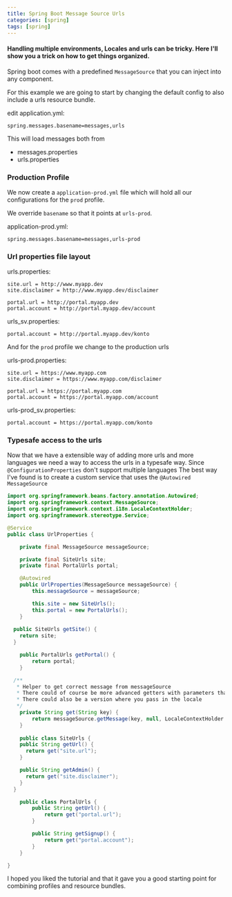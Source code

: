 ```yaml
---
title: Spring Boot Message Source Urls
categories: [spring]
tags: [spring]
---
```


#### Handling multiple environments, Locales and urls can be tricky. Here I'll show you a trick on how to get things organized.

Spring boot comes with a predefined `MessageSource` that you can inject into any component.

For this example we are going to start by changing the default config to also include a urls resource bundle.

edit application.yml: 
```
spring.messages.basename=messages,urls
```

This will load messages both from

* messages.properties
* urls.properties

### Production Profile
We now create a `application-prod.yml` file which will hold all our configurations for the `prod` profile.

We override `basename` so that it points at `urls-prod`.

application-prod.yml:
```
spring.messages.basename=messages,urls-prod
```

### Url properties file layout

urls.properties:
```
site.url = http://www.myapp.dev
site.disclaimer = http://www.myapp.dev/disclaimer

portal.url = http://portal.myapp.dev
portal.account = http://portal.myapp.dev/account
```

urls_sv.properties:
```
portal.account = http://portal.myapp.dev/konto
```

And for the `prod` profile we change to the production urls

urls-prod.properties:
```
site.url = https://www.myapp.com
site.disclaimer = https://www.myapp.com/disclaimer

portal.url = https://portal.myapp.com
portal.account = https://portal.myapp.com/account
```

urls-prod_sv.properties:
```
portal.account = https://portal.myapp.com/konto
```

### Typesafe access to the urls
Now that we have a extensible way of adding more urls and more languages we need a way to access the urls in a typesafe way.
Since `@ConfigurationProperties` don't support multiple languages The best way I've found is to create a custom service that uses the `@Autowired MessageSource`

```java
import org.springframework.beans.factory.annotation.Autowired;
import org.springframework.context.MessageSource;
import org.springframework.context.i18n.LocaleContextHolder;
import org.springframework.stereotype.Service;

@Service
public class UrlProperties {

    private final MessageSource messageSource;

    private final SiteUrls site;
    private final PortalUrls portal;

    @Autowired
    public UrlProperties(MessageSource messageSource) {
        this.messageSource = messageSource;

        this.site = new SiteUrls();
        this.portal = new PortalUrls();
    }
    
  public SiteUrls getSite() {
    return site;
  }

    public PortalUrls getPortal() {
        return portal;
    }

  /**
   * Helper to get correct message from messageSource
   * There could of course be more advanced getters with parameters that pass them on to the getMessage
   * There could also be a version where you pass in the locale
   */
    private String get(String key) {
        return messageSource.getMessage(key, null, LocaleContextHolder.getLocaleContext().getLocale());
    }
    
    public class SiteUrls {
    public String getUrl() {
      return get("site.url");
    }

    public String getAdmin() {
      return get("site.disclaimer");
    }
  }

    public class PortalUrls {
        public String getUrl() {
            return get("portal.url");
        }

        public String getSignup() {
            return get("portal.account");
        }
    }

}
```

I hoped you liked the tutorial and that it gave you a good starting point for combining profiles and resource bundles.
